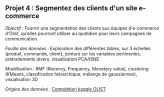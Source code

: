 ## Projet 4 : Segmentez des clients d'un site e-commerce

*0bjectif* : Fournir une segmentation des clients aux équipes d'e-commerce d'Olist, qu’elles pourront utiliser au quotidien pour leurs campagnes de communication. 

*Fouille des données* : Exploration des différentes tables, sur 3 échelles (produit, commande, client), jointure sur les variables pertinentes, prétraitements divers, visualisation PCA/tSNE

*Modélisation* : RMF (Recency, Frequency, Monetary value), clustering (KMeans, classification hiérarchique, mélange de gaussiennes), visualisation 3D

*Origine des données* : [Compétition kaggle OLIST](https://www.kaggle.com/olistbr/brazilian-ecommerce)




